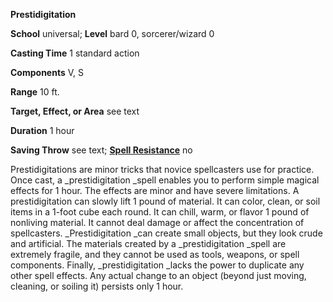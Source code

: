  **Prestidigitation**

**School** universal; **Level** bard 0, sorcerer/wizard 0

**Casting Time** 1 standard action

**Components** V, S

**Range** 10 ft.

**Target, Effect, or Area** see text

**Duration** 1 hour

**Saving Throw** see text; **[Spell Resistance](../glossary.html#_spell-resistance)** no

Prestidigitations are minor tricks that novice spellcasters use for practice. Once cast, a _prestidigitation _spell enables you to perform simple magical effects for 1 hour. The effects are minor and have severe limitations. A prestidigitation can slowly lift 1 pound of material. It can color, clean, or soil items in a 1-foot cube each round. It can chill, warm, or flavor 1 pound of nonliving material. It cannot deal damage or affect the concentration of spellcasters. _Prestidigitation _can create small objects, but they look crude and artificial. The materials created by a _prestidigitation _spell are extremely fragile, and they cannot be used as tools, weapons, or spell components. Finally, _prestidigitation _lacks the power to duplicate any other spell effects. Any actual change to an object (beyond just moving, cleaning, or soiling it) persists only 1 hour.

